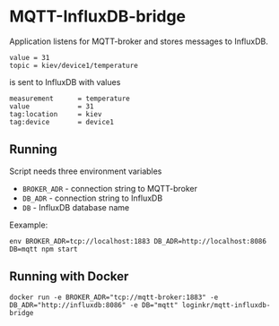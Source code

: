 # MQTT-InfluxDB-bridge

Application listens for MQTT-broker and stores messages to InfluxDB.

    value = 31
    topic = kiev/device1/temperature

is sent to InfluxDB with values

    measurement      = temperature
    value            = 31
    tag:location     = kiev
    tag:device       = device1

## Running

Script needs three environment variables
* ```BROKER_ADR``` - connection string to MQTT-broker
* ```DB_ADR``` - connection string to InfluxDB
* ```DB``` - InfluxDB database name

Eexample:

    env BROKER_ADR=tcp://localhost:1883 DB_ADR=http://localhost:8086 DB=mqtt npm start

## Running with Docker

    docker run -e BROKER_ADR="tcp://mqtt-broker:1883" -e DB_ADR="http://influxdb:8086" -e DB="mqtt" loginkr/mqtt-influxdb-bridge
